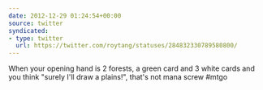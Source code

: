 ```yaml
---
date: 2012-12-29 01:24:54+00:00
source: twitter
syndicated:
- type: twitter
  url: https://twitter.com/roytang/statuses/284832330789580800/
---
```


When your opening hand is 2 forests, a green card and 3 white cards and you think "surely I'll draw a plains!", that's not mana screw #mtgo